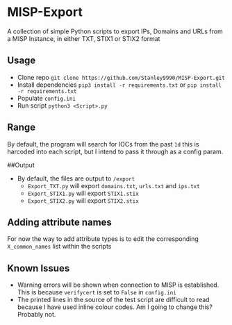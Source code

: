 # MISP-Export
A collection of simple Python scripts to export IPs, Domains and URLs from a MISP Instance, in either TXT, STIX1 or STIX2 format

## Usage
- Clone repo `git clone https://github.com/Stanley9990/MISP-Export.git`
- Install dependencies `pip3 install -r requirements.txt` or `pip install -r requirements.txt`
- Populate `config.ini`
- Run script `python3 <Script>.py`

## Range
By default, the program will search for IOCs from the past `1d` this is harcoded into each script, but I intend to pass it through as a config param.

##Output
- By default, the files are output to `/export`
    - `Export_TXT.py` will export `domains.txt`, `urls.txt` and `ips.txt`
    - `Export_STIX1.py` will export `STIX1.stix`
    - `Export_STIX2.py` will export `STIX2.stix`

## Adding attribute names
For now the way to add attribute types is to edit the corresponding `X_common_names` list within the scripts

## Known Issues
- Warning errors will be shown when connection to MISP is established. This is because `verifycert` is set to `False` in `config.ini`
- The printed lines in the source of the test script are difficult to read because I have used inline colour codes. Am I going to change this? Probably not.

